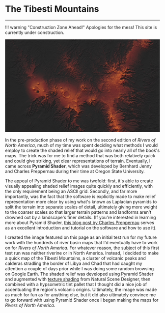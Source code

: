 # The Tibesti Mountains
---

!!! warning "Construction Zone Ahead!"
	Apologies for the mess! This site is currently under construction.

<a href="../../img/tibesti.jpg"><img class="feature_left" src="../../img/tibesti.jpg" alt=""></a>

In the pre-production phase of my work on the second edition of *Rivers of North America*, much of my time was spent deciding what methods I would employ to create the shaded relief that would go into nearly all of the book's maps. The trick was for me to find a method that was both relatively quick and could give striking, yet clear representations of terrain. Eventually, I came across **Pyramid Shader**, which was developed by Bernhard Jenny and Charles Preppernau during their time at Oregon State University. 

The appeal of Pyramid Shader to me was twofold: first, it's able to create visually appealing shaded relief images quite quickly and efficiently, with the only requirement being an ASCII grid. Secondly, and far more importantly, was the fact that the software is explicitly made to make relief representation more clear by using what's known as Laplacian pyramids to split the terrain into separate scales of detail, ultimately giving more weight to the coarser scales so that larger terrain patterns and landforms aren't drowned out by a landscape's finer details. (If you're interested in learning more about Pyramid Shader, [this blog post by Charles Preppernau](https://geolographer.xyz/blog/2017/2/27/an-introduction-to-pyramid-shader) serves as an excellent introduction and tutorial on the software and how to use it). 

I created the image featured on this page as an initial test run for my future work with the hundreds of river basin maps that I'd eventually have to work on for *Rivers of North America*. For whatever reason, the subject of this first test run was neither riverine or in North America. Instead, I decided to make a quick map of the Tibesti Mountains, a cluster of volcanic peaks and calderas stradling the border of Libya and Chad that had caught my attention a couple of days prior while I was doing some random browsing on Google Earth. The shaded relief was developed using Pyramid Shader and augmented with [texture shading](http://www.textureshading.com/Home.html) from Natural Scene Designer, then combined with a hypsometric tint pallet that I thought did a nice job of accentuating the region's volcanic origins. Ultimately, the image was made as much for fun as for anything else, but it did also ultimately convince me to go forward with using Pyramid Shader once I began making the maps for *Rivers of North America*.